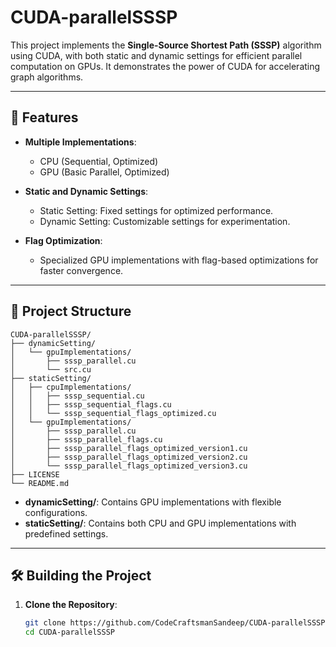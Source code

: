 # CUDA-parallelSSSP

This project implements the **Single-Source Shortest Path (SSSP)** algorithm using CUDA, with both static and dynamic settings for efficient parallel computation on GPUs. It demonstrates the power of CUDA for accelerating graph algorithms.

---

## 🚀 Features

* **Multiple Implementations**:

  * CPU (Sequential, Optimized)
  * GPU (Basic Parallel, Optimized)
* **Static and Dynamic Settings**:

  * Static Setting: Fixed settings for optimized performance.
  * Dynamic Setting: Customizable settings for experimentation.
* **Flag Optimization**:

  * Specialized GPU implementations with flag-based optimizations for faster convergence.

---

## 📁 Project Structure

```
CUDA-parallelSSSP/
├── dynamicSetting/
│   └── gpuImplementations/
│       ├── sssp_parallel.cu
│       └── src.cu
├── staticSetting/
│   ├── cpuImplementations/
│   │   ├── sssp_sequential.cu
│   │   ├── sssp_sequential_flags.cu
│   │   └── sssp_sequential_flags_optimized.cu
│   └── gpuImplementations/
│       ├── sssp_parallel.cu
│       ├── sssp_parallel_flags.cu
│       ├── sssp_parallel_flags_optimized_version1.cu
│       ├── sssp_parallel_flags_optimized_version2.cu
│       └── sssp_parallel_flags_optimized_version3.cu
├── LICENSE
└── README.md
```

* **dynamicSetting/**: Contains GPU implementations with flexible configurations.
* **staticSetting/**: Contains both CPU and GPU implementations with predefined settings.

---

## 🛠️ Building the Project

1. **Clone the Repository**:

   ```bash
   git clone https://github.com/CodeCraftsmanSandeep/CUDA-parallelSSSP.git
   cd CUDA-parallelSSSP
   ```
